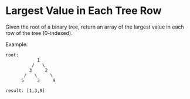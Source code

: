 # Largest Value in Each Tree Row
Given the root of a binary tree, return an array of the largest value in each row of the tree (0-indexed).

Example:
```
root:
            1
          /   \
         3     2
       /   \     \
      5     3     9

result: [1,3,9]
```